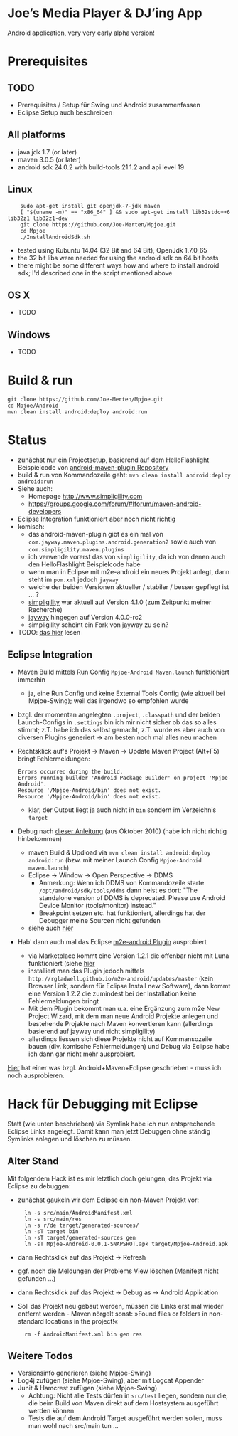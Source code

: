 Joe’s Media Player & DJ’ing App
===============================

Android application, very very early alpha version!


Prerequisites
=============

TODO
----
- Prerequisites / Setup für Swing und Android zusammenfassen
- Eclipse Setup auch beschreiben


All platforms
-------------
- java jdk 1.7 (or later)
- maven 3.0.5 (or later)
- android sdk 24.0.2 with build-tools 21.1.2 and api level 19

Linux
-----

        sudo apt-get install git openjdk-7-jdk maven
        [ "$(uname -m)" == "x86_64" ] && sudo apt-get install lib32stdc++6 lib32z1 lib32z1-dev
        git clone https://github.com/Joe-Merten/Mpjoe.git
        cd Mpjoe
        ./InstallAndroidSdk.sh

- tested using Kubuntu 14.04 (32 Bit and 64 Bit), OpenJdk 1.7.0_65
- the 32 bit libs were needed for using the android sdk on 64 bit hosts
- there might be some different ways how and where to install android sdk; I'd described one in the script mentioned above


OS X
----
- TODO

Windows
-------
- TODO


Build & run
===========

    git clone https://github.com/Joe-Merten/Mpjoe.git
    cd Mpjoe/Android
    mvn clean install android:deploy android:run


Status
======
* zunächst nur ein Projectsetup, basierend auf dem HelloFlashlight Beispielcode von [android-maven-plugin Repository](https://github.com/simpligility/android-maven-plugin)
* build & run von Kommandozeile geht:  `mvn clean install android:deploy android:run`
* Siehe auch:
  * Homepage http://www.simpligility.com
  * https://groups.google.com/forum/#!forum/maven-android-developers
* Eclipse Integration funktioniert aber noch nicht richtig
* komisch:
  * das android-maven-plugin gibt es ein mal von `com.jayway.maven.plugins.android.generation2` sowie auch von `com.simpligility.maven.plugins`
  * ich verwende vorerst das von `simpligility`, da ich von denen auch den HelloFlashlight Beispielcode habe
  * wenn man in Eclipse mit m2e-android ein neues Projekt anlegt, dann steht im `pom.xml` jedoch `jayway`
  * welche der beiden Versionen aktueller / stabiler / besser gepflegt ist ... ?
  * [simpligility](http://mvnrepository.com/artifact/com.jayway.maven.plugins.android.generation2/android-maven-plugin) war aktuell auf Version 4.1.0 (zum Zeitpunkt meiner Recherche)
  * [jayway](http://mvnrepository.com/artifact/com.simpligility.maven.plugins/android-maven-plugin) hingegen auf Version 4.0.0-rc2
  * simpligility scheint ein Fork von jayway zu sein?
* TODO: [das hier](http://books.sonatype.com/mvnref-book/reference/android-dev.html) lesen

Eclipse Integration
-------------------
* Maven Build mittels Run Config `Mpjoe-Android Maven.launch` funktioniert immerhin
  * ja, eine Run Config und keine External Tools Config (wie aktuell bei Mpjoe-Swing); weil das irgendwo so empfohlen wurde
* bzgl. der momentan angelegten `.project`, `.classpath` und der beiden Launch-Configs in `.settings` bin ich mir nicht sicher ob das so alles stimmt; z.T. habe ich das selbst gemacht, z.T. wurde es aber auch von diversen Plugins generiert → am besten noch mal alles neu machen
* Rechtsklick auf's Projekt → Maven → Update Maven Project (Alt+F5) bringt Fehlermeldungen:

      Errors occurred during the build.
      Errors running builder 'Android Package Builder' on project 'Mpjoe-Android'.
      Resource '/Mpjoe-Android/bin' does not exist.
      Resource '/Mpjoe-Android/bin' does not exist.

  * klar, der Output liegt ja auch nicht in `bin` sondern im Verzeichnis `target`

* Debug nach [dieser Anleitung](https://code.google.com/p/maven-android-plugin/wiki/Debug) (aus Oktober 2010) (habe ich nicht richtig hinbekommen)
  * maven Build & Updload via `mvn clean install android:deploy android:run` (bzw. mit meiner Launch Config `Mpjoe-Android maven.launch`)
  * Eclipse → Window → Open Perspective → DDMS
    * Anmerkung: Wenn ich DDMS von Kommandozeile starte `/opt/android/sdk/tools/ddms` dann heist es dort: "The standalone version of DDMS is deprecated. Please use Android Device Monitor (tools/monitor) instead."
    * Breakpoint setzen etc. hat funktioniert, allerdings hat der Debugger meine Sourcen nicht gefunden
  * siehe auch [hier](http://developer.android.com/tools/debugging/ddms.html)

* Hab' dann auch mal das Eclipse [m2e-android Plugin](http://rgladwell.github.io/m2e-android/) ausprobiert
  * via Marketplace kommt eine Version 1.2.1 die offenbar nicht mit Luna funktioniert (siehe [hier](https://github.com/rgladwell/m2e-android/issues/226)
  * installiert man das Plugin jedoch mittels `http://rgladwell.github.io/m2e-android/updates/master` (kein Browser Link, sondern für Eclipse Install new Software), dann kommt eine Version 1.2.2 die zumindest bei der Installation keine Fehlermeldungen bringt
  * Mit dem Plugin bekommt man u.a. eine Ergänzung zum m2e New Project Wizard, mit dem man neue Android Projekte anlegen und bestehende Projakte nach Maven konvertieren kann (allerdings basierend auf jayway und nicht simpligility)
  * allerdings liessen sich diese Projekte nicht auf Kommansozeile bauen (div. komische Fehlermeldungen) und Debug via Eclipse habe ich dann gar nicht mehr ausprobiert.

[Hier](http://www.tikalk.com/devops/android-eclipse-maven/) hat einer was bzgl. Android+Maven+Eclipse geschrieben - muss ich noch ausprobieren.


Hack für Debugging mit Eclipse
==============================

Statt (wie unten beschrieben) via Symlink habe ich nun entsprechende Eclipse Links angelegt. Damit kann man jetzt Debuggen ohne ständig Symlinks anlegen und löschen zu müssen.

Alter Stand
-----------

Mit folgendem Hack ist es mir letztlich doch gelungen, das Projekt via Eclipse zu debuggen:

* zunächst gaukeln wir dem Eclipse ein non-Maven Projekt vor:

        ln -s src/main/AndroidManifest.xml
        ln -s src/main/res
        ln -s r/de target/generated-sources/
        ln -sT target bin
        ln -sT target/generated-sources gen
        ln -sT Mpjoe-Android-0.0.1-SNAPSHOT.apk target/Mpjoe-Android.apk

* dann Rechtsklick auf das Projekt → Refresh
* ggf. noch die Meldungen der Problems View löschen (Manifest nicht gefunden ...)
* dann Rechtsklick auf das Projekt → Debug as → Android Application
* Soll das Projekt neu gebaut werden, müssen die Links erst mal wieder entfernt werden - Maven nörgelt sonst: »Found files or folders in non-standard locations in the project!«

        rm -f AndroidManifest.xml bin gen res


Weitere Todos
-------------
* Versionsinfo generieren (siehe Mpjoe-Swing)
* Log4j zufügen (siehe Mpjoe-Swing), aber mit Logcat Appender
* Junit & Hamcrest zufügen (siehe Mpjoe-Swing)
  * Achtung: Nicht alle Tests dürfen in `src/test` liegen, sondern nur die, die beim Build von Maven direkt auf dem Hostsystem ausgeführt werden können
  * Tests die auf dem Android Target ausgeführt werden sollen, muss man wohl nach src/main tun ...
